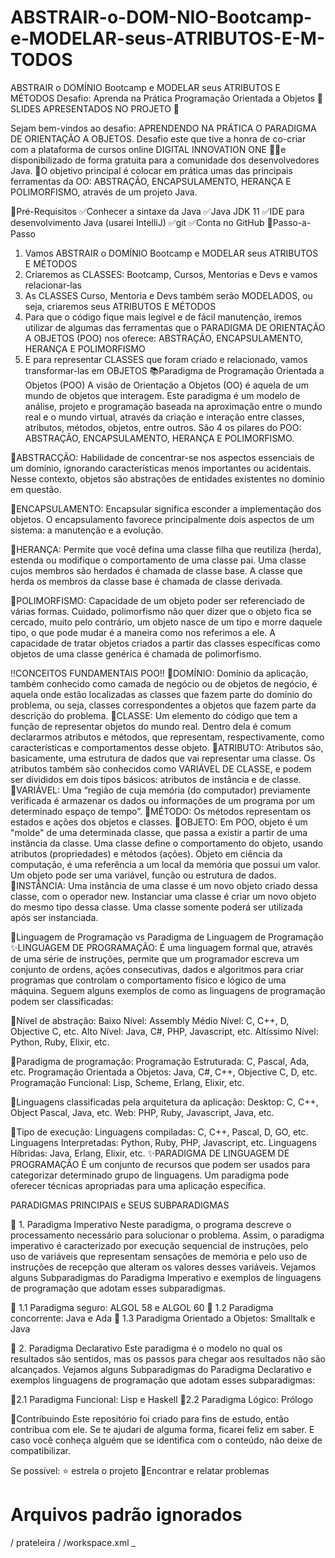 # ABSTRAIR-o-DOM-NIO-Bootcamp-e-MODELAR-seus-ATRIBUTOS-E-M-TODOS
ABSTRAIR o DOMÍNIO Bootcamp e MODELAR seus ATRIBUTOS E MÉTODOS
Desafio: Aprenda na Prática Programação Orientada a Objetos
📜 SLIDES APRESENTADOS NO PROJETO 📜

Sejam bem-vindos ao desafio: APRENDENDO NA PRÁTICA O PARADIGMA DE ORIENTAÇÃO A OBJETOS.
Desafio este que tive a honra de co-criar com a plataforma de cursos online DIGITAL INNOVATION ONE 💛🧡e disponibilizado de forma gratuita para a comunidade dos desenvolvedores Java.
💎O objetivo principal é colocar em prática umas das principais ferramentas da OO: ABSTRAÇÃO, ENCAPSULAMENTO, HERANÇA E POLIMORFISMO, através de um projeto Java.

🛑Pré-Requisitos
✅Conhecer a sintaxe da Java
✅Java JDK 11
✅IDE para desenvolvimento Java (usarei IntelliJ)
✅git
✅Conta no GitHub
👣Passo-a-Passo
1. Vamos ABSTRAIR o DOMÍNIO Bootcamp e MODELAR seus ATRIBUTOS E MÉTODOS
2. Criaremos as CLASSES: Bootcamp, Cursos, Mentorias e Devs e vamos relacionar-las
3. As CLASSES Curso, Mentoria e Devs também serão MODELADOS, ou seja, criaremos seus ATRIBUTOS E MÉTODOS
4. Para que o código fique mais legível e de fácil manutenção, iremos utilizar de algumas das ferramentas que o PARADIGMA DE ORIENTAÇÃO A OBJETOS (POO) nos oferece: ABSTRAÇÃO, ENCAPSULAMENTO, HERANÇA E POLIMORFISMO
5. E para representar CLASSES que foram criado e relacionado, vamos transformar-las em OBJETOS
📚Paradigma de Programação Orientada a Objetos (POO)
A visão de Orientação a Objetos (OO) é aquela de um mundo de objetos que interagem.
Este paradigma é um modelo de análise, projeto e programação baseada na aproximação entre o mundo real e o mundo virtual, através da criação e interação entre classes, atributos, métodos, objetos, entre outros.
São 4 os pilares do POO: ABSTRAÇÃO, ENCAPSULAMENTO, HERANÇA E POLIMORFISMO.

🔺ABSTRACÇÃO:
Habilidade de concentrar-se nos aspectos essenciais de um domínio, ignorando características menos importantes ou acidentais. Nesse contexto, objetos são abstrações de entidades existentes no domínio em questão.

🔺ENCAPSULAMENTO:
Encapsular significa esconder a implementação dos objetos. O encapsulamento favorece principalmente dois aspectos de um sistema: a manutenção e a evolução.

🔺HERANÇA:
Permite que você defina uma classe filha que reutiliza (herda), estenda ou modifique o comportamento de uma classe pai. Uma classe cujos membros são herdados é chamada de classe base. A classe que herda os membros da classe base é chamada de classe derivada.

🔺POLIMORFISMO:
Capacidade de um objeto poder ser referenciado de várias formas. Cuidado, polimorfismo não quer dizer que o objeto fica se cercado, muito pelo contrário, um objeto nasce de um tipo e morre daquele tipo, o que pode mudar é a maneira como nos referimos a ele. A capacidade de tratar objetos criados a partir das classes específicas como objetos de uma classe genérica é chamada de polimorfismo.


‼️CONCEITOS FUNDAMENTAIS POO‼️
🔻DOMÍNIO:
Domínio da aplicação, também conhecido como camada de negócio ou de objetos de negócio, é aquela onde estão localizadas as classes que fazem parte do domínio do problema, ou seja, classes correspondentes a objetos que fazem parte da descrição do problema.
🔻CLASSE:
Um elemento do código que tem a função de representar objetos do mundo real. Dentro dela é comum declararmos atributos e métodos, que representam, respectivamente, como características e comportamentos desse objeto.
🔻ATRIBUTO:
Atributos são, basicamente, uma estrutura de dados que vai representar uma classe. Os atributos também são conhecidos como VARIÁVEL DE CLASSE, e podem ser divididos em dois tipos básicos: atributos de instância e de classe.
🔻VARIÁVEL:
Uma “região de cuja memória (do computador) previamente verificada é armazenar os dados ou informações de um programa por um determinado espaço de tempo”.
🔻MÉTODO:
Os métodos representam os estados e ações dos objetos e classes.
🔻OBJETO:
Em POO, objeto é um "molde" de uma determinada classe, que passa a existir a partir de uma instância da classe. Uma classe define o comportamento do objeto, usando atributos (propriedades) e métodos (ações). Objeto em ciência da computação, é uma referência a um local da memória que possui um valor. Um objeto pode ser uma variável, função ou estrutura de dados.
🔻INSTÂNCIA:
Uma instância de uma classe é um novo objeto criado dessa classe, com o operador new. Instanciar uma classe é criar um novo objeto do mesmo tipo dessa classe. Uma classe somente poderá ser utilizada após ser instanciada.

🧮Linguagem de Programação vs Paradigma de Linguagem de Programação
✨LINGUAGEM DE PROGRAMAÇÃO:
É uma linguagem formal que, através de uma série de instruções, permite que um programador escreva um conjunto de ordens, ações consecutivas, dados e algoritmos para criar programas que controlam o comportamento físico e lógico de uma máquina.
Seguem alguns exemplos de como as linguagens de programação podem ser classificadas:

🔺Nível de abstração:
Baixo Nível: Assembly
Médio Nível: C, C++, D, Objective C, etc.
Alto Nível: Java, C#, PHP, Javascript, etc.
Altíssimo Nível: Python, Ruby, Elixir, etc.

🔺Paradigma de programação:
Programação Estruturada: C, Pascal, Ada, etc.
Programação Orientada a Objetos: Java, C#, C++, Objective C, D, etc.
Programação Funcional: Lisp, Scheme, Erlang, Elixir, etc.

🔺Linguagens classificadas pela arquitetura da aplicação:
Desktop: C, C++, Object Pascal, Java, etc.
Web: PHP, Ruby, Javascript, Java, etc.

🔺Tipo de execução:
Linguagens compiladas: C, C++, Pascal, D, GO, etc.
Linguagens Interpretadas: Python, Ruby, PHP, Javascript, etc.
Linguagens Híbridas: Java, Erlang, Elixir, etc.
✨PARADIGMA DE LINGUAGEM DE PROGRAMAÇÃO
É um conjunto de recursos que podem ser usados ​​para categorizar determinado grupo de linguagens. Um paradigma pode oferecer técnicas apropriadas para uma aplicação específica.

PARADIGMAS PRINCIPAIS e SEUS SUBPARADIGMAS

🔸 1. Paradigma Imperativo
Neste paradigma, o programa descreve o processamento necessário para solucionar o problema. Assim, o paradigma imperativo é caracterizado por execução sequencial de instruções, pelo uso de variáveis ​​​​que representam sensações de memória e pelo uso de instruções de recepção que alteram os valores desses variáveis.
Vejamos alguns Subparadigmas do Paradigma Imperativo e exemplos de linguagens de programação que adotam esses subparadigmas.

🔸 1.1 Paradigma seguro: ALGOL 58 e ALGOL 60
🔸 1.2 Paradigma concorrente: Java e Ada
🔸 1.3 Paradigma Orientado a Objetos: Smalltalk e Java

🔹 2. Paradigma Declarativo
Este paradigma é o modelo no qual os resultados são sentidos, mas os passos para chegar aos resultados não são alcançados.
Vejamos alguns Subparadigmas do Paradigma Declarativo e exemplos linguagens de programação que adotam esses subparadigmas:

🔹2.1 Paradigma Funcional: Lisp e Haskell
🔹2.2 Paradigma Lógico: Prólogo

🤝Contribuindo
Este repositório foi criado para fins de estudo, então contribua com ele.
Se te ajudari de alguma forma, ficarei feliz em saber. E caso você conheça alguém que se identifica com o conteúdo, não deixe de compatibilizar.

Se possível:
⭐️ estrela o projeto
🐛Encontrar e relatar problemas
# Arquivos padrão ignorados
/ prateleira /
/workspace.xml _
